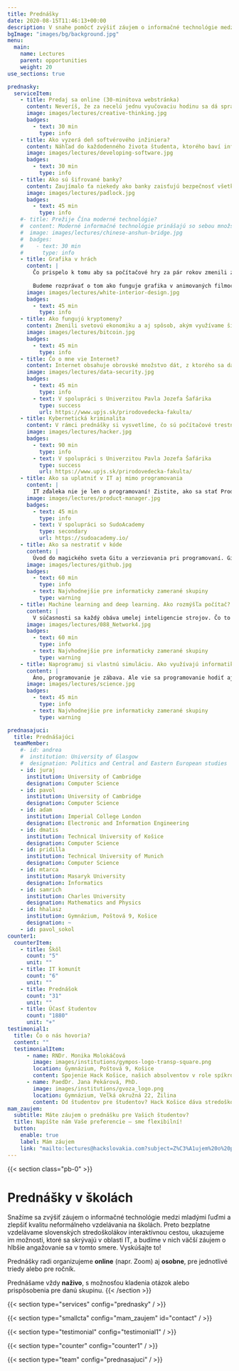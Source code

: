 ```yaml
---
title: Prednášky
date: 2020-08-15T11:46:13+00:00
description: V snahe pomôcť zvýšiť záujem o informačné technológie medzi mladými ľuďmi, ako aj zlepšiť kvalitu neformálneho vzdelávania na školách, sme sa rozhodli spustiť náš pilotný projekt odborných prednášok.
bgImage: "images/bg/background.jpg"
menu:
  main:
    name: Lectures
    parent: opportunities
    weight: 20
use_sections: true

prednasky:
  serviceItem:
    - title: Predaj sa online (30-minútova webstránka)
      content: Neveríš, že za necelú jednu vyučovaciu hodinu sa dá spraviť stránka, ktorá môže zažiariť? Čo keď ti povieme, že to možné je? Pridaj sa k nám a my ti ukážeme ako!
      image: images/lectures/creative-thinking.jpg
      badges:
        - text: 30 min
          type: info
    - title: Ako vyzerá deň softvérového inžiniera?
      content: Náhľad do každodenného života študenta, ktorého baví informatika a programovanie a to ako vyzerá jeho bežný deň v práci. Budeme hovoriť o tom, ako sa dostanú riadky programu “do produkcie” a ako sa minimalizuje možnosť chyby v programoch. Tiež spomenieme, že nie všetko je iba o písaní programov a že nie celý deň sa dá presediet pred počítačom. A na záver si spravíme náhľad do pracovných prostredí veľkých spoločností ako Google alebo Facebook.
      image: images/lectures/developing-software.jpg
      badges:
        - text: 30 min
          type: info
    - title: Ako sú šifrované banky?
      content: Zaujímalo ťa niekedy ako banky zaisťujú bezpečnosť všetkých ich transakcii a prečo je to dôležité? Na tejto prednáške si povieme, čo to je šifrovanie, ako funguje a vysvetíme ako banky šifrujú všetku svoju komunikáciu. Tiež si povieme, prečo dochádza k úniku informácii čo môže zanechať komunikáciu nezabezpečenou.
      image: images/lectures/padlock.jpg
      badges:
        - text: 45 min
          type: info
    #- title: Prežije Čína moderné technológie?
    #  content: Moderné informačné technológie prinášajú so sebou množstvo nových challenges pre autoritatívne systémy po celom svete, ktorých mocenský monopol býva mnohokrát výrazne erodovaný. Práve príklad Číny, ako historicky jeden z najviac a najlepšie kontrolovaných systémov, je zaujímave analyzovať v svetle súčasnej doby a COVID-19 krízy. Aký vplyv bude mať dnešná technológia, a najmä sociálne siete, na Čínsky autoritatívny systém?
    #  image: images/lectures/chinese-anshun-bridge.jpg
    #  badges:
    #    - text: 30 min
    #      type: info
    - title: Grafika v hrách
      content: |
        Čo prispelo k tomu aby sa počítačové hry za pár rokov zmenili z rozpixelovaných 2D plošinoviek na fotorealistické 3D hry na nerozoznanie od fotky alebo filmu?
        
        Budeme rozprávať o tom ako funguje grafika v animovaných filmoch alebo hrách a aké triky sa využívajú na docielenie dojmu, že ide o reálnu scénu. Tiež si povieme o tom, prečo je grafika výpočtovo veľmi náročná a častokrát ju zvládnu iba tie najlepšie počítače na trhu.
      image: images/lectures/white-interior-design.jpg
      badges:
        - text: 45 min
          type: info
    - title: Ako fungujú kryptomeny?
      content: Zmenili svetovú ekonomiku a aj spôsob, akým využívame šifrovanie v technológiách. Čím sú kryptomeny výnimočné, ako fungujú a ako si vytvoríš vlastnú peňaženku sa dozvieš na tomto workshope.
      image: images/lectures/bitcoin.jpg
      badges:
        - text: 45 min
          type: info
    - title: Čo o mne vie Internet?
      content: Internet obsahuje obrovské množstvo dát, z ktorého sa dá zistiť veľa zaujímavých informácií. V prednáške si ukážeme niekoľko verejných zdrojov týchto informácií (nie len Google). Na pár minút z nás budú forenzní analytici a zahĺbime sa do vyhľadania informácií a zistíme či internet o nás nevie viac ako sme si mysleli.
      image: images/lectures/data-security.jpg
      badges:
        - text: 45 min
          type: info
        - text: V spolupráci s Univerzitou Pavla Jozefa Šafárika
          type: success
          url: https://www.upjs.sk/prirodovedecka-fakulta/
    - title: Kybernetická kriminalita
      content: V rámci prednášky si vysvetlíme, čo sú počítačové trestné činy a trestnoprávna zodpovednosť. Na praktických ukážkach a reálnych rozhodnutiach súdov si ukážeme čo znamená porušovanie autorských práv, krádež identity, porušovanie súkromia a ochrany osobných údajov na sociálnych sieťach. Súčasne ale aj vysvetlíme pojmy ako hacking, cracking, sniffing z pohľadu trestného práva.
      image: images/lectures/hacker.jpg
      badges:
        - text: 90 min
          type: info
        - text: V spolupráci s Univerzitou Pavla Jozefa Šafárika
          type: success
          url: https://www.upjs.sk/prirodovedecka-fakulta/
    - title: Ako sa uplatniť v IT aj mimo programovania
      content: |
        IT zďaleka nie je len o programovaní! Zistite, ako sa stať Produktovým manažérom, čo je momentálne jedna z najvyhľadávanejších pozícií v IT sektore, a taktiež ako riadia vývoj svojich digitálnych produktov top technologické firmy ako Spotify, Netflix a Google.
      image: images/lectures/product-manager.jpg
      badges:
        - text: 45 min
          type: info
        - text: V spolupráci so SudoAcademy
          type: secondary
          url: https://sudoacademy.io/
    - title: Ako sa nestratiť v kóde
      content: |
        Úvod do magického sveta Gitu a verziovania pri programovaní. Git je neodeliteľná súčasť života každého programátora, ktorý chce pracovať na projektoch v tíme. Budeme sa rozprávať o najpoužívanejšom nástroji pre správu git projektov - Githube a pozrieme sa na to ako sa využíva v praxi.
      image: images/lectures/github.jpg
      badges:
        - text: 60 min
          type: info
        - text: Najvhodnejšie pre informaticky zamerané skupiny
          type: warning
    - title: Machine learning and deep learning. Ako rozmýšľa počítač?
      content: |
        V súčasnosti sa každý obáva umelej inteligencie strojov. Čo to ale je umelá inteligencia alebo všeobecnejšie machinne learning? To, čo to je, a ako si vlastnú umelú inteligenciu môžeme naprogramovať do 30 minút sa dozviete práve na tejto prednáške.
      image: images/lectures/088_Network4.jpg
      badges:
        - text: 60 min
          type: info
        - text: Najvhodnejšie pre informaticky zamerané skupiny
          type: warning
    - title: Naprogramuj si vlastnú simuláciu. Ako využívajú informatiku vedci.
      content: |
        Áno, programovanie je zábava. Ale vie sa programovanie hodiť aj v živote vedca? Určite. Vedci používajú počítače napríklad na vytváranie simulácií. Ako naprogramovať jednoduchú simuláciu produkujúcu nádherné obrázky si vysvetlíme do 45 minút na tejto prednáške.
      image: images/lectures/science.jpg
      badges:
        - text: 45 min
          type: info
        - text: Najvhodnejšie pre informaticky zamerané skupiny
          type: warning

prednasajuci:
  title: Prednášajúci
  teamMember:
    #- id: andrea
    #  institution: University of Glasgow
    #  designation: Politics and Central and Eastern European studies
    - id: juraj
      institution: University of Cambridge
      designation: Computer Science
    - id: pavol
      institution: University of Cambridge
      designation: Computer Science
    - id: adam
      institution: Imperial College London
      designation: Electronic and Information Engineering
    - id: dmatis
      institution: Technical University of Košice
      designation: Computer Science
    - id: pridilla
      institution: Technical University of Munich
      designation: Computer Science
    - id: mtarca
      institution: Masaryk University
      designation: Informatics
    - id: samrich
      institution: Charles University
      designation: Mathematics and Physics
    - id: hhalasz
      institution: Gymnázium, Poštová 9, Košice
      designation: ~
    - id: pavol_sokol
counter1:
  counterItem:
    - title: Škôl
      count: "5"
      unit: ""
    - title: IT komunít
      count: "6"
      unit: ""
    - title: Prednášok
      count: "31"
      unit: ""
    - title: Účasť študentov
      count: "1880"
      unit: "+"
testimonial1:
  title: Čo o nás hovoria?
  content: ""
  testimonialItem:
      - name: RNDr. Monika Molokáčová
        image: images/institutions/gympos-logo-transp-square.png
        location: Gymnázium, Poštová 9, Košice
        content: Spojenie Hack Košice, našich absolventov v role spíkrov a našich žiakov v role poslucháčov malo na Poštovej úspech bez ohľadu na mimoriadnu situáciu a prerušenie vyučovania. Novému projektu HK in Schools držíme palce, aby aj do budúcna neformálne vzdelával žiakov a približoval im atraktívne témy z oblasti IT. Ďakujeme a tešíme sa na ďalšie Vaše nápady.
      - name: PaedDr. Jana Pekárová, PhD.
        image: images/institutions/gvoza_logo.png
        location: Gymnázium, Veľká okružná 22, Žilina
        content: Od študentov pre študentov? Hack Košice dáva stredoškolským študentom prístupným spôsobom možnosť nahliadnuť do zákulisia počítačových hier, do sveta počítačovej grafiky prepojeného s matematikou a modelovaním. Naši študenti sa dozvedeli viac nielen o svetle a tieni vo svojích obľúbených rolových hrách, ale i o ďalších problémoch riešených v informatike. Príležitosť klásť otázky, dostať zrozumiteľné odpovede a motivovať (sa) k informatike. Odporúčam!
mam_zaujem:
  subtitle: Máte záujem o prednášku pre Vašich študentov?
  title: Napíšte nám Vaše preferencie — sme flexibilní!
  button:
    enable: true
    label: Mám záujem
    link: "mailto:lectures@hackslovakia.com?subject=Z%C3%A1ujem%20o%20predn%C3%A1%C5%A1ku&body=Dobr%C3%BD%20de%C5%88%2C%0D%0A%0D%0AM%C3%A1m%20z%C3%A1ujem%20o%20predn%C3%A1%C5%A1ku%20...%20pre%20%C5%BEiakov%20mojej%20triedy.%20Vyhovoval%20by%20v%C3%A1m%20term%C3%ADn%20...%3F"
---
```


{{< section class="pb-0" >}}
# Prednášky v školách

Snažíme sa zvýšiť záujem o informačné technológie medzi mladými ľuďmi a zlepšiť kvalitu neformálneho vzdelávania na školách. Preto bezplatne vzdelávame slovenských stredoškolákov interaktívnou cestou, ukazujeme im možnosti, ktoré sa skrývajú v oblasti IT, a budíme v nich väčší záujem o hlbšie angažovanie sa v tomto smere. Vyskúšajte to!

<div class="alert alert-info" role="alert">

  Prednášky radi organizujeme **online** (napr. Zoom) aj **osobne**, pre jednotlivé triedy alebo pre ročník.

</div>

Prednášame vždy **naživo**, s možnosťou kladenia otázok alebo prispôsobenia pre danú skupinu.
{{< /section >}}

{{< section type="services" config="prednasky" / >}}

{{< section type="smallcta" config="mam_zaujem" id="contact" / >}}

{{< section type="testimonial" config="testimonial1" / >}}

{{< section type="counter" config="counter1" / >}}

{{< section type="team" config="prednasajuci" / >}}
